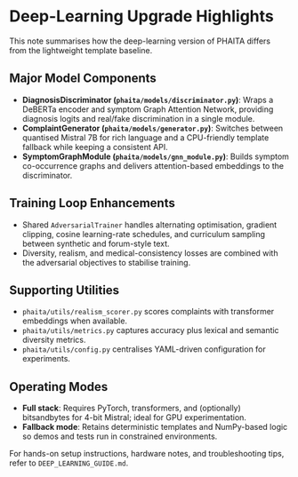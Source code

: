 # Deep-Learning Upgrade Highlights

This note summarises how the deep-learning version of PHAITA differs from the lightweight template baseline.

## Major Model Components
- **DiagnosisDiscriminator (`phaita/models/discriminator.py`)**: Wraps a DeBERTa encoder and symptom Graph Attention Network, providing diagnosis logits and real/fake discrimination in a single module.
- **ComplaintGenerator (`phaita/models/generator.py`)**: Switches between quantised Mistral 7B for rich language and a CPU-friendly template fallback while keeping a consistent API.
- **SymptomGraphModule (`phaita/models/gnn_module.py`)**: Builds symptom co-occurrence graphs and delivers attention-based embeddings to the discriminator.

## Training Loop Enhancements
- Shared `AdversarialTrainer` handles alternating optimisation, gradient clipping, cosine learning-rate schedules, and curriculum sampling between synthetic and forum-style text.
- Diversity, realism, and medical-consistency losses are combined with the adversarial objectives to stabilise training.

## Supporting Utilities
- `phaita/utils/realism_scorer.py` scores complaints with transformer embeddings when available.
- `phaita/utils/metrics.py` captures accuracy plus lexical and semantic diversity metrics.
- `phaita/utils/config.py` centralises YAML-driven configuration for experiments.

## Operating Modes
- **Full stack**: Requires PyTorch, transformers, and (optionally) bitsandbytes for 4-bit Mistral; ideal for GPU experimentation.
- **Fallback mode**: Retains deterministic templates and NumPy-based logic so demos and tests run in constrained environments.

For hands-on setup instructions, hardware notes, and troubleshooting tips, refer to `DEEP_LEARNING_GUIDE.md`.
